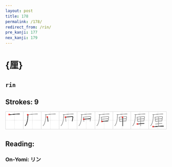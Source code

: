 ```yaml
---
layout: post
title: 178
permalink: /178/
redirect_from: /rin/
pre_kanji: 177
nex_kanji: 179
---
```


# {厘}

## `rin`

## Strokes: 9

<div class="stroke"><img src="../images/E58E98.png" /></div>

## Reading:

### On-Yomi: リン
